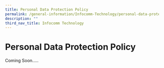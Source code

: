 ```yaml
---
title: Personal Data Protection Policy
permalink: /general-information/Infocomm-Technology/personal-data-protection-policy/
description: ""
third_nav_title: Infocomm Technology
---
```


# Personal Data Protection Policy

Coming Soon.....
